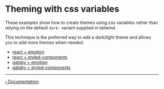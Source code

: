 # Theming with css variables

These examples show how to create themes using css variables rather than relying on the default `dark:` variant supplied in tailwind.

This technique is the preferred way to add a dark/light theme and allows you to add more themes when needed.

- [react + emotion](https://codesandbox.io/s/github/alexperronnet/codesandbox-examples/tree/master/react/twin-emotion-dark-mode-variables)
- [react + styled-components](https://codesandbox.io/s/github/alexperronnet/codesandbox-examples/tree/master/react/twin-styled-components-dark-mode-variables)
- [gatsby + emotion](https://codesandbox.io/s/github/alexperronnet/codesandbox-examples/tree/master/gatsby/twin-emotion-dark-mode-variables)
- [gatsby + styled-components](https://codesandbox.io/s/github/alexperronnet/codesandbox-examples/tree/master/gatsby/twin-styled-components-dark-mode-variables)

---

[&lsaquo; Documentation](https://github.com/ben-rogerson/twin.macro/blob/master/docs/index.md)
